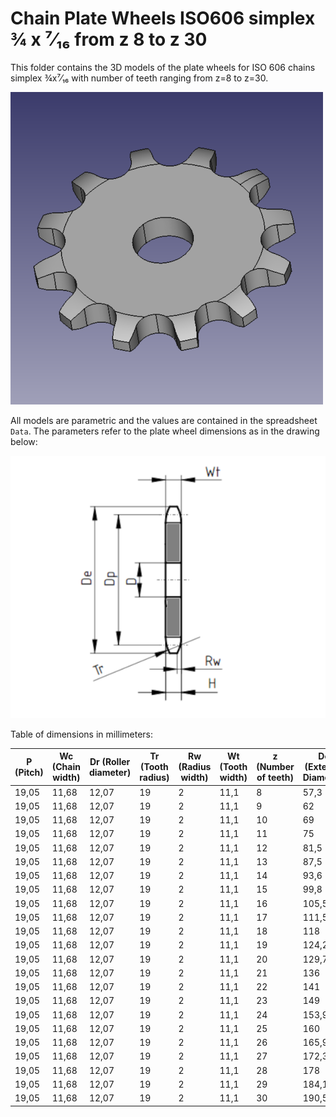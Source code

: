 # Chain Plate Wheels ISO606 simplex ¾ x ⁷⁄₁₆ from z 8 to z 30

This folder contains the 3D models of the plate wheels for ISO 606 chains simplex ¾x⁷⁄₁₆ with number of teeth ranging from z=8 to z=30.

![Image](screenshot.png "Plate Wheel Simplex")

All models are parametric and the values are contained in the spreadsheet `Data`.
The parameters refer to the plate wheel dimensions as in the drawing below:

![Drawing](drawing.png "Drawing")

Table of dimensions in millimeters:

P (Pitch)|Wc (Chain width)|Dr (Roller diameter)|Tr (Tooth radius)|Rw (Radius width)|Wt (Tooth width)|z (Number of teeth)|De (External Diameter)|Dp (Pitch diameter)|D (Hole diameter)|H (Total height)
---|---|---|---|---|---|---|---|---|---|---
19,05|11,68|12,07|19|2|11,1|8|57,3|49,78|10|11,1
19,05|11,68|12,07|19|2|11,1|9|62|55,7|10|11,1
19,05|11,68|12,07|19|2|11,1|10|69|61,64|10|11,1
19,05|11,68|12,07|19|2|11,1|11|75|67,61|12|11,1
19,05|11,68|12,07|19|2|11,1|12|81,5|73,6|14|11,1
19,05|11,68|12,07|19|2|11,1|13|87,5|79,59|14|11,1
19,05|11,68|12,07|19|2|11,1|14|93,6|85,61|14|11,1
19,05|11,68|12,07|19|2|11,1|15|99,8|91,63|14|11,1
19,05|11,68|12,07|19|2|11,1|16|105,5|97,65|14|11,1
19,05|11,68|12,07|19|2|11,1|17|111,5|103,67|14|11,1
19,05|11,68|12,07|19|2|11,1|18|118|109,71|14|11,1
19,05|11,68|12,07|19|2|11,1|19|124,2|115,75|14|11,1
19,05|11,68|12,07|19|2|11,1|20|129,7|121,78|14|11,1
19,05|11,68|12,07|19|2|11,1|21|136|127,82|16|11,1
19,05|11,68|12,07|19|2|11,1|22|141|133,86|16|11,1
19,05|11,68|12,07|19|2|11,1|23|149|139,9|16|11,1
19,05|11,68|12,07|19|2|11,1|24|153,9|145,94|16|11,1
19,05|11,68|12,07|19|2|11,1|25|160|152|16|11,1
19,05|11,68|12,07|19|2|11,1|26|165,9|158,04|16|11,1
19,05|11,68|12,07|19|2|11,1|27|172,3|164,09|16|11,1
19,05|11,68|12,07|19|2|11,1|28|178|170,13|16|11,1
19,05|11,68|12,07|19|2|11,1|29|184,1|176,19|16|11,1
19,05|11,68|12,07|19|2|11,1|30|190,5|182,25|16|11,1
